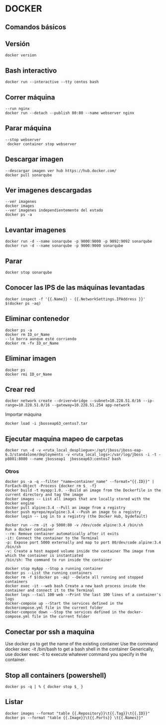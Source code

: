# DOCKER

## Comandos básicos

Versión
---
```
docker version
```
Bash interactivo
---
```
docker run --interactive --tty centos bash
```
Correr máquina
---
```
--run nginx
docker run --detach --publish 80:80 --name webserver nginx
```
Parar máquina
---
```
--stop webserver
 docker container stop webserver
 ```
 Descargar imagen
 ---
 ```
--descargar imagen ver hub https://hub.docker.com/	
docker pull sonarqube
```
Ver imagenes descargadas
---
```
--ver imagenes 
docker images
--ver imagenes independientemente del estado
docker ps -a
```
Levantar imagenes
---
```
docker run -d --name sonarqube -p 9000:9000 -p 9092:9092 sonarqube
docker run -d --name sonarqube -p 9000:9000 sonarqube
```
Parar
---
```
docker stop sonarqube
```
Conocer las IPS de las máquinas levantadas
---
```
docker inspect -f '{{.Name}} - {{.NetworkSettings.IPAddress }}' $(docker ps -aq)
```
Eliminar contenedor
---
```
docker ps -a
docker rm ID_or_Name
--lo borra aunque esté corriendo
docker rm -fv ID_or_Name
```
Eliminar imagen
---
```
docker ps
docker rmi ID_or_Name
```
Crear red 
---
```
docker network create --driver=bridge --subnet=10.228.51.0/16 --ip-range=10.228.51.0/16 --gateway=10.228.51.254 app-network
```
Importar máquina
```
docker load -i jbosseap63_centos7.tar
```
Ejecutar maquina mapeo de carpetas
---
```
docker run -d -v <ruta_local_despliegue>:/opt/jboss/jboss-eap-6.3/standalone/deployments -v <ruta_local_logs>:/var/log/jboss -i -t -p8081:8080 --name jbosseap1  jbosseap63:centos7 bash
```

### Otros
```
docker ps -a -q --filter "name=container_name" --format="{{.ID}}" | ForEach-Object -Process {docker rm $_ -f}
docker build -t myapp:1.0. --Build an image from the Dockerfile in the current directory and tag the image
docker images -- List all images that are locally stored with the Docker engine
docker pull alpine:3.4 --Pull an image from a registry
docker push myrepo/myalpine:3.4 --Push an image to a registry
docker login -- Log in to a registry (the Docker Hub, bydefault)

docker run --rm -it -p 5000:80 -v /dev/code alpine:3.4 /bin/sh
Run a docker container
--rm: Remove container automatically after it exits
-it: Connect the container to the Terminal
-p: Expose port 5000 externally and map to port 80/dev/code alpine:3.4 /bin/sh
-v: Create a host mapped volume inside the container The image from which the container is instantiated
/bin/sh: The command to run inside the container

docker stop myApp --Stop a running container
docker ps --List the running containers
docker rm -f $(docker ps -aq) --Delete all running and stopped containers
docker exec -it --web bash Create a new bash process inside the container and connect it to the Terminal
docker logs --tail 100 web --Print the last 100 lines of a container's logs
docker-compose up --Start the services defined in the dockercompose.yml file in the current folder
docker-compose down --Stop the services defined in the docker-compose.yml file in the current folder
```
Conectar por ssh a maquina
---
Use docker ps to get the name of the existing container
Use the command docker exec -it <container name> /bin/bash to get a bash shell in the container
Generically, use docker exec -it <container name> <command> to execute whatever command you specify in the container.

## Stop all containers (powershell)
```
docker ps -q | % { docker stop $_ }
```
## Listar
```
docker images --format "table {{.Repository}}\t{{.Tag}}\t{{.ID}}"
docker ps --format "table {{.Image}}\t{{.Ports}} \t{{.Names}}"
```

